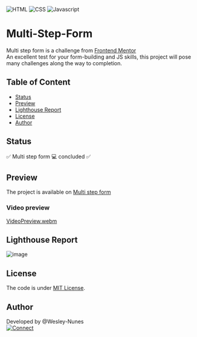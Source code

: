 ![HTML](https://img.shields.io/badge/HTML-e34c26?style=for-the-badge&logo=html5&logoColor=black "HTML")
![CSS](https://img.shields.io/badge/CSS-264de4?style=for-the-badge&logo=css3&logoColor=black "CSS")
![Javascript](https://img.shields.io/badge/javascript-f8db32?style=for-the-badge&logo=javascript&logoColor=black "Javascript")

# Multi-Step-Form

Multi step form is a challenge from [Frontend Mentor](https://www.frontendmentor.io/challenges/multistep-form-YVAnSdqQBJ)  
An excellent test for your form-building and JS skills, this project will pose many challenges along the way to completion.  

## Table of Content

- [Status](#status)
- [Preview](#preview)
- [Lighthouse Report](#lighthouse-report)
- [License](#license)
- [Author](#author)

## <a name="status"></a>Status

✅ Multi step form 💻 concluded ✅

## <a name="preview"></a>Preview

The project is available on [Multi step form](https://multi-step-form-onyx.vercel.app/#1)   

### Video preview

[VideoPreview.webm](https://github.com/Wesley-Nunes/Multi-Step-Form/assets/43190808/c234d322-d52f-4a2c-9417-b278626ea4d6)  

  
## <a name="#lighthouse-report"></a>Lighthouse Report
![image](https://github.com/Wesley-Nunes/Multi-Step-Form/assets/43190808/e15840a1-e7e6-4612-9dec-8f31fd4cd667)

## <a name="license"></a>License

The code is under [MIT License](./LICENSE).

## <a name="author"></a>Author

Developed by @Wesley-Nunes  
[![Connect](https://img.shields.io/badge/-Connect-blue?style=flat-square&logo=Linkedin&logoColor=white&link=https://www.linkedin.com/in/dev-wesley-nunes/)](https://www.linkedin.com/in/dev-wesley-nunes/)






